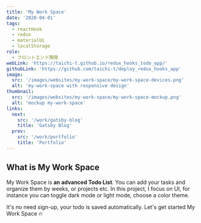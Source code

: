 ```yaml
---
title: 'My Work Space'
date: '2020-04-01'
tags:
  - reactHook
  - redux
  - materialUi
  - localStorage
role:
  - フロントエンド開発
webLink: 'https://taichi-t.github.io/redux_hooks_todo_app/'
githubLink: 'https://github.com/taichi-t/deploy_redux_hooks_app'
image:
  src: '/images/websites/my-work-space/my-work-space-devices.png'
  alt: 'my-work-space with responsive design'
thumbnail:
  src: '/images/websites/my-work-space/my-work-space-mockup.png'
  alt: 'mockup my-work-space'
links:
  next:
    src: '/work/gatsby-blog'
    title: 'Gatsby Blog'
  prev:
    src: '/work/portfolio'
    title: 'Portfolio'
---
```


## What is My Work Space

My Work Space is **an advanced Todo List**. You can add your tasks and organize them by weeks, or projects etc. In this project, I focus on UI, for instance you can toggle dark mode or light mode, choose a color theme.

It's no need sign-up, your todo is saved automatically. Let's get started My Work Space 🔥
